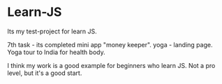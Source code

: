 # Learn-JS
Its my test-project for learn JS.


7th task - its completed mini app "money keeper".
yoga - landing page. Yoga tour to India for health body.

I think my work is a good example for beginners who learn JS. Not a pro level, but it's a good start.
